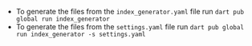 
- To generate the files from the `index_generator.yaml` file run `dart pub global run index_generator`
- To generate the files from the `settings.yaml` file run `dart pub global run index_generator -s settings.yaml`